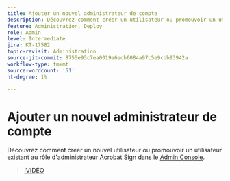 ```yaml
---
title: Ajouter un nouvel administrateur de compte
description: Découvrez comment créer un utilisateur ou promouvoir un utilisateur existant au rôle d’administrateur Acrobat Sign
feature: Administration, Deploy
role: Admin
level: Intermediate
jira: KT-17582
topic-revisit: Administration
source-git-commit: 8755e93c7ea0019a6edb6084a97c5e9cbb93942a
workflow-type: tm+mt
source-wordcount: '51'
ht-degree: 1%

---
```


# Ajouter un nouvel administrateur de compte

Découvrez comment créer un nouvel utilisateur ou promouvoir un utilisateur existant au rôle d&#39;administrateur Acrobat Sign dans le [Admin Console](https://adminconsole.adobe.com/).

>[!VIDEO](https://video.tv.adobe.com/v/3453171?quality=12&learn=on&hidetitle=true&captions=fre_fr)